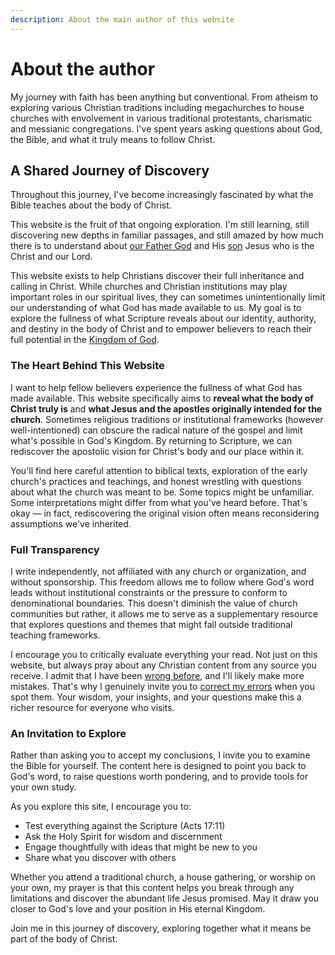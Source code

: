 ```yaml
---
description: About the main author of this website
---
```


# About the author

My journey with faith has been anything but conventional. From atheism to exploring various Christian traditions including megachurches to house churches with envolvement in various traditional protestants, charismatic and messianic congregations. I've spent years asking questions about God, the Bible, and what it truly means to follow Christ.

## A Shared Journey of Discovery

Throughout this journey, I've become increasingly fascinated by what the Bible teaches about the body of Christ.

This website is the fruit of that ongoing exploration. I'm still learning, still discovering new depths in familiar passages, and still amazed by how much there is to understand about [our Father God](https://ofgod.info) and His [son](https://son.ofgod.info) Jesus who is the Christ and our Lord.

This website exists to help Christians discover their full inheritance and calling in Christ. While churches and Christian institutions may play important roles in our spiritual lives, they can sometimes unintentionally limit our understanding of what God has made available to us. My goal is to explore the fullness of what Scripture reveals about our identity, authority, and destiny in the body of Christ and to empower believers to reach their full potential in the [Kingdom of God](https://kingdom.ofgod.info).

### The Heart Behind This Website

I want to help fellow believers experience the fullness of what God has made available. This website specifically aims to **reveal what the body of Christ truly is** and **what Jesus and the apostles originally intended for the church**. Sometimes religious traditions or institutional frameworks (however well-intentioned) can obscure the radical nature of the gospel and limit what's possible in God's Kingdom. By returning to Scripture, we can rediscover the apostolic vision for Christ's body and our place within it.

You'll find here careful attention to biblical texts, exploration of the early church's practices and teachings, and honest wrestling with questions about what the church was meant to be. Some topics might be unfamiliar. Some interpretations might differ from what you've heard before. That's okay — in fact, rediscovering the original vision often means reconsidering assumptions we've inherited.

### Full Transparency

I write independently, not affiliated with any church or organization, and without sponsorship. This freedom allows me to follow where God's word leads without institutional constraints or the pressure to conform to denominational boundaries. This doesn't diminish the value of church communities but rather, it allows me to serve as a supplementary resource that explores questions and themes that might fall outside traditional teaching frameworks.

I encourage you to critically evaluate everything your read. Not just on this website, but always pray about any Christian content from any source you receive. I admit that I have been [wrong before](disclaimer.md), and I'll likely make more mistakes. That's why I genuinely invite you to [correct my errors](edit.md) when you spot them. Your wisdom, your insights, and your questions make this a richer resource for everyone who visits.

### An Invitation to Explore

Rather than asking you to accept my conclusions, I invite you to examine the Bible for yourself. The content here is designed to point you back to God's word, to raise questions worth pondering, and to provide tools for your own study.

As you explore this site, I encourage you to:
- Test everything against the Scripture (Acts 17:11)
- Ask the Holy Spirit for wisdom and discernment
- Engage thoughtfully with ideas that might be new to you
- Share what you discover with others

Whether you attend a traditional church, a house gathering, or worship on your own, my prayer is that this content helps you break through any limitations and discover the abundant life Jesus promised. May it draw you closer to God's love and your position in His eternal Kingdom.

Join me in this journey of discovery, exploring together what it means be part of the body of Christ.
